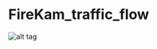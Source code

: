 # FireKam_traffic_flow
![alt tag](https://github.com/FireKam_traffic_flow/blob/master/SketchPad.png)
